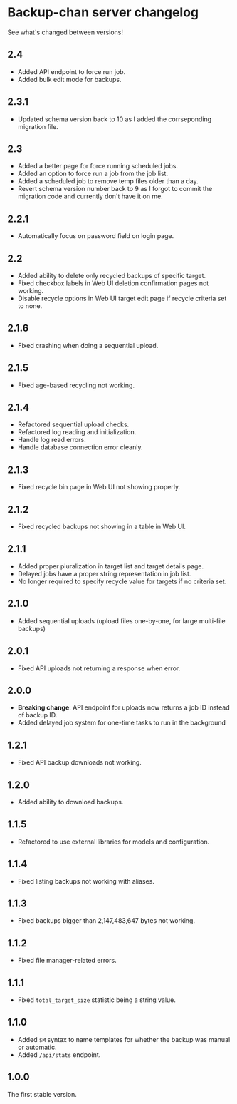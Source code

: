 # Backup-chan server changelog

See what's changed between versions!

## 2.4

* Added API endpoint to force run job.
* Added bulk edit mode for backups.

## 2.3.1

* Updated schema version back to 10 as I added the corrseponding migration file.

## 2.3

* Added a better page for force running scheduled jobs.
* Added an option to force run a job from the job list.
* Added a scheduled job to remove temp files older than a day.
* Revert schema version number back to 9 as I forgot to commit the migration code and currently don't have it on me.

## 2.2.1

* Automatically focus on password field on login page.

## 2.2

* Added ability to delete only recycled backups of specific target.
* Fixed checkbox labels in Web UI deletion confirmation pages not working.
* Disable recycle options in Web UI target edit page if recycle criteria set to none.

## 2.1.6

* Fixed crashing when doing a sequential upload.

## 2.1.5

* Fixed age-based recycling not working.

## 2.1.4

* Refactored sequential upload checks.
* Refactored log reading and initialization.
* Handle log read errors.
* Handle database connection error cleanly.

## 2.1.3

* Fixed recycle bin page in Web UI not showing properly.

## 2.1.2

* Fixed recycled backups not showing in a table in Web UI.

## 2.1.1

* Added proper pluralization in target list and target details page.
* Delayed jobs have a proper string representation in job list.
* No longer required to specify recycle value for targets if no criteria set.

## 2.1.0

* Added sequential uploads (upload files one-by-one, for large multi-file backups)

## 2.0.1

* Fixed API uploads not returning a response when error.

## 2.0.0

* **Breaking change**: API endpoint for uploads now returns a job ID instead of backup ID.
* Added delayed job system for one-time tasks to run in the background

## 1.2.1

* Fixed API backup downloads not working.

## 1.2.0

* Added ability to download backups.

## 1.1.5

* Refactored to use external libraries for models and configuration.

## 1.1.4

* Fixed listing backups not working with aliases.

## 1.1.3

* Fixed backups bigger than 2,147,483,647 bytes not working.

## 1.1.2

* Fixed file manager-related errors.

## 1.1.1

* Fixed `total_target_size` statistic being a string value.

## 1.1.0

* Added `$M` syntax to name templates for whether the backup was manual or automatic.
* Added `/api/stats` endpoint.

## 1.0.0

The first stable version.
